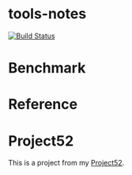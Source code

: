 # tools-notes
[![Build Status](https://travis-ci.org/jutkko/tools-notes.svg?branch=master)](https://travis-ci.org/jutkko/tools-notes)

# Benchmark

# Reference

# Project52
This is a project from my [Project52](https://github.com/jutkko/project52).
